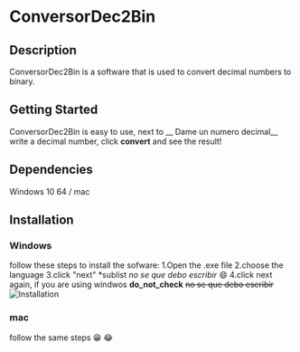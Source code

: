 # ConversorDec2Bin
## Description
 ConversorDec2Bin is a software that is used to convert decimal numbers to binary. 
 ## Getting Started
ConversorDec2Bin is easy to use, next to __ Dame un numero decimal__ write a decimal number, click **convert** and see the result! 
## Dependencies 
Windows 10  64 / mac 
## Installation
### Windows
follow these steps to install the sofware: 
1.Open the .exe file 
2.choose the language
3.click "next"
*sublist _no se que debo escribir_ 😄
4.click next again, if you are using windwos **do_not_check** ~~no se que debo escribir~~
![Installation](https://github.com/Mona25Th/ConversorDec2Bin/assets/147948747/bf8c6db8-57e5-4d1b-b822-edbff4cef3e7)

### mac
follow the same steps 😁 😂
